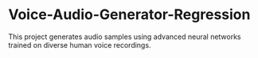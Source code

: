 # Voice-Audio-Generator-Regression
This project generates audio samples using advanced neural networks trained on diverse human voice recordings.

